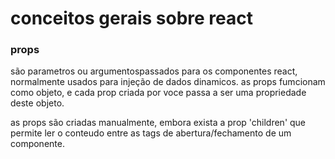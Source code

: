# conceitos gerais sobre react

### props

são parametros ou argumentospassados para os componentes react, normalmente usados para injeção de dados dinamicos. as props fumcionam como objeto, e cada prop criada por voce passa a ser uma propriedade deste objeto.

as props são criadas manualmente, embora exista a prop 'children' que permite ler o conteudo entre as tags de abertura/fechamento de um componente.
